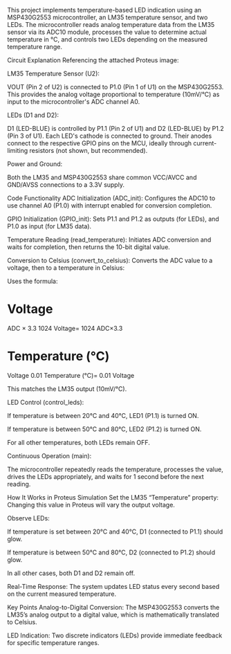 This project implements temperature-based LED indication using an MSP430G2553 microcontroller, an LM35 temperature sensor, and two LEDs. The microcontroller reads analog temperature data from the LM35 sensor via its ADC10 module, processes the value to determine actual temperature in °C, and controls two LEDs depending on the measured temperature range.

Circuit Explanation
Referencing the attached Proteus image:

LM35 Temperature Sensor (U2):

VOUT (Pin 2 of U2) is connected to P1.0 (Pin 1 of U1) on the MSP430G2553. This provides the analog voltage proportional to temperature (10mV/°C) as input to the microcontroller's ADC channel A0.

LEDs (D1 and D2):

D1 (LED-BLUE) is controlled by P1.1 (Pin 2 of U1) and D2 (LED-BLUE) by P1.2 (Pin 3 of U1). Each LED's cathode is connected to ground. Their anodes connect to the respective GPIO pins on the MCU, ideally through current-limiting resistors (not shown, but recommended).

Power and Ground:

Both the LM35 and MSP430G2553 share common VCC/AVCC and GND/AVSS connections to a 3.3V supply.

Code Functionality
ADC Initialization (ADC_init): Configures the ADC10 to use channel A0 (P1.0) with interrupt enabled for conversion completion.

GPIO Initialization (GPIO_init): Sets P1.1 and P1.2 as outputs (for LEDs), and P1.0 as input (for LM35 data).

Temperature Reading (read_temperature): Initiates ADC conversion and waits for completion, then returns the 10-bit digital value.

Conversion to Celsius (convert_to_celsius): Converts the ADC value to a voltage, then to a temperature in Celsius:

Uses the formula:

Voltage
=
ADC
×
3.3
1024
Voltage= 
1024
ADC×3.3
 
Temperature (°C)
=
Voltage
0.01
Temperature (°C)= 
0.01
Voltage
 
This matches the LM35 output (10mV/°C).

LED Control (control_leds):

If temperature is between 20°C and 40°C, LED1 (P1.1) is turned ON.

If temperature is between 50°C and 80°C, LED2 (P1.2) is turned ON.

For all other temperatures, both LEDs remain OFF.

Continuous Operation (main):

The microcontroller repeatedly reads the temperature, processes the value, drives the LEDs appropriately, and waits for 1 second before the next reading.

How It Works in Proteus Simulation
Set the LM35 “Temperature” property: Changing this value in Proteus will vary the output voltage.

Observe LEDs:

If temperature is set between 20°C and 40°C, D1 (connected to P1.1) should glow.

If temperature is between 50°C and 80°C, D2 (connected to P1.2) should glow.

In all other cases, both D1 and D2 remain off.

Real-Time Response: The system updates LED status every second based on the current measured temperature.

Key Points
Analog-to-Digital Conversion: The MSP430G2553 converts the LM35’s analog output to a digital value, which is mathematically translated to Celsius.

LED Indication: Two discrete indicators (LEDs) provide immediate feedback for specific temperature ranges.
